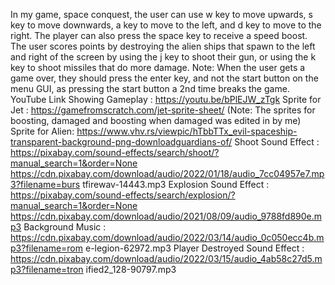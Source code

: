 In my game, space conquest, the user can use w key to move
upwards, s key to move downwards, a key to move to the left,
and d key to move to the right. The player can also press the
space key to receive a speed boost.
The user scores points by destroying the alien ships that spawn
to the left and right of the screen by using the j key to shoot
their gun, or using the k key to shoot missiles that do more
damage.
Note: When the user gets a game over, they should press the enter key, and not the start
button on the menu GUI, as pressing the start button a 2nd time breaks the game.
YouTube Link Showing Gameplay :
https://youtu.be/bPlEJW_zTgk
Sprite for Jet :
https://gamefromscratch.com/jet-sprite-sheet/
(Note: The sprites for boosting, damaged and boosting when damaged was edited in by me)
Sprite for Alien:
https://www.vhv.rs/viewpic/hTbbTTx_evil-spaceship-transparent-background-png-downloadguardians-of/
Shoot Sound Effect :
https://pixabay.com/sound-effects/search/shoot/?manual_search=1&order=None
https://cdn.pixabay.com/download/audio/2022/01/18/audio_7cc04957e7.mp3?filename=burs
tfirewav-14443.mp3
Explosion Sound Effect :
https://pixabay.com/sound-effects/search/explosion/?manual_search=1&order=None
https://cdn.pixabay.com/download/audio/2021/08/09/audio_9788fd890e.mp3
Background Music :
https://cdn.pixabay.com/download/audio/2022/03/14/audio_0c050ecc4b.mp3?filename=rom
e-legion-62972.mp3
Player Destroyed Sound Effect :
https://cdn.pixabay.com/download/audio/2022/03/15/audio_4ab58c27d5.mp3?filename=tron
ified2_128-90797.mp3
